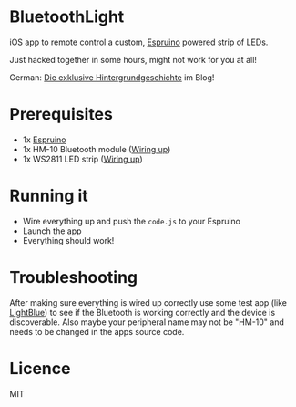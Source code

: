 # BluetoothLight

iOS app to remote control a custom, [Espruino](http://www.espruino.com/) powered strip of LEDs.

Just hacked together in some hours, might not work for you at all!

German: [Die exklusive Hintergrundgeschichte](http://knuspermagier.de) im Blog!

# Prerequisites

- 1x [Espruino](http://www.espruino.com/)
- 1x HM-10 Bluetooth module ([Wiring up](http://www.espruino.com/Bluetooth+BLE))
- 1x WS2811 LED strip ([Wiring up](http://www.espruino.com/WS2811))

# Running it

- Wire everything up and push the `code.js` to your Espruino
- Launch the app
- Everything should work!

# Troubleshooting

After making sure everything is wired up correctly use some test app (like [LightBlue](https://itunes.apple.com/de/app/lightblue-bluetooth-low-energy/id557428110?mt=8)) to see if the Bluetooth is working correctly and the device is discoverable. Also maybe your peripheral name may not be "HM-10" and needs to be changed in the apps source code.

# Licence

MIT
